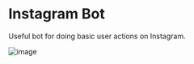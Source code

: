 # Instagram Bot 

Useful bot for doing basic user actions on Instagram.

![image](https://github.com/benedekaibas/instagram-bot/assets/82393336/14fc115a-cd3d-458e-a835-da00c8c3703e)
